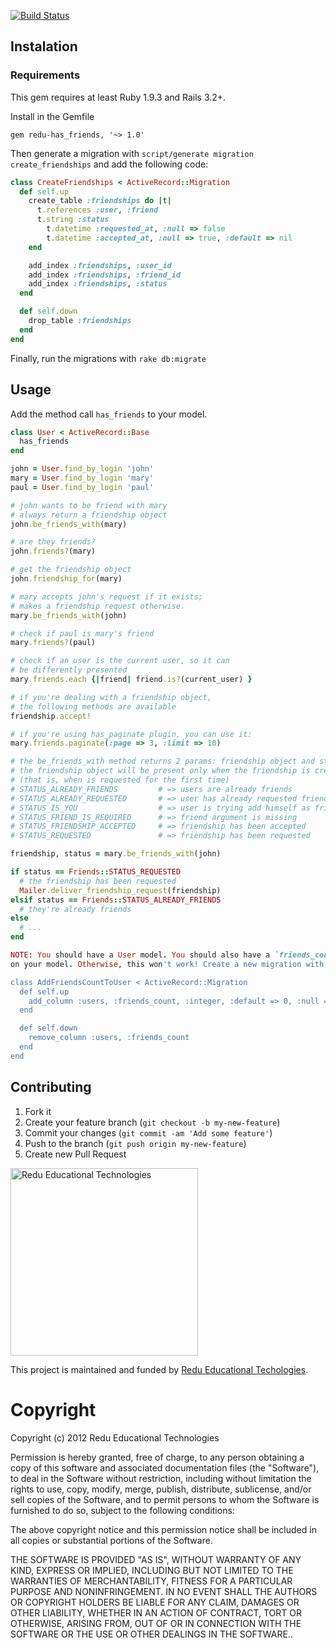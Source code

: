 [![Build Status](https://travis-ci.org/redu/has_friends.png?branch=master)](https://travis-ci.org/redu/has_friends)

Instalation
-----------

### Requirements

This gem requires at least Ruby 1.9.3 and Rails 3.2+.

Install in the Gemfile

	gem redu-has_friends, '~> 1.0'

Then generate a migration with `script/generate migration create_friendships` and add the following code:

```ruby
class CreateFriendships < ActiveRecord::Migration
  def self.up
    create_table :friendships do |t|
      t.references :user, :friend
      t.string :status
        t.datetime :requested_at, :null => false
        t.datetime :accepted_at, :null => true, :default => nil
    end

    add_index :friendships, :user_id
    add_index :friendships, :friend_id
    add_index :friendships, :status
  end

  def self.down
    drop_table :friendships
  end
end
```

Finally, run the migrations with `rake db:migrate`

Usage
-----

Add the method call `has_friends` to your model.

```ruby
class User < ActiveRecord::Base
  has_friends
end

john = User.find_by_login 'john'
mary = User.find_by_login 'mary'
paul = User.find_by_login 'paul'

# john wants to be friend with mary
# always return a friendship object
john.be_friends_with(mary)

# are they friends?
john.friends?(mary)

# get the friendship object
john.friendship_for(mary)

# mary accepts john's request if it exists;
# makes a friendship request otherwise.
mary.be_friends_with(john)

# check if paul is mary's friend
mary.friends?(paul)

# check if an user is the current user, so it can
# be differently presented
mary.friends.each {|friend| friend.is?(current_user) }

# if you're dealing with a friendship object,
# the following methods are available
friendship.accept!

# if you're using has_paginate plugin, you can use it:
mary.friends.paginate(:page => 3, :limit => 10)

# the be_friends_with method returns 2 params: friendship object and status.
# the friendship object will be present only when the friendship is created
# (that is, when is requested for the first time)
# STATUS_ALREADY_FRIENDS		 # => users are already friends
# STATUS_ALREADY_REQUESTED		 # => user has already requested friendship
# STATUS_IS_YOU					 # => user is trying add himself as friend
# STATUS_FRIEND_IS_REQUIRED      # => friend argument is missing
# STATUS_FRIENDSHIP_ACCEPTED     # => friendship has been accepted
# STATUS_REQUESTED				 # => friendship has been requested

friendship, status = mary.be_friends_with(john)

if status == Friends::STATUS_REQUESTED
  # the friendship has been requested
  Mailer.deliver_friendship_request(friendship)
elsif status == Friends::STATUS_ALREADY_FRIENDS
  # they're already friends
else
  # ...
end

NOTE: You should have a User model. You should also have a `friends_count` column
on your model. Otherwise, this won't work! Create a new migration with `script/generate migration add_friends_count_to_user`:

class AddFriendsCountToUser < ActiveRecord::Migration
  def self.up
    add_column :users, :friends_count, :integer, :default => 0, :null => false
  end

  def self.down
    remove_column :users, :friends_count
  end
end
```

## Contributing

1. Fork it
2. Create your feature branch (`git checkout -b my-new-feature`)
3. Commit your changes (`git commit -am 'Add some feature'`)
4. Push to the branch (`git push origin my-new-feature`)
5. Create new Pull Request


<img src="https://github.com/downloads/redu/redupy/redutech-marca.png" alt="Redu Educational Technologies" width="300">

This project is maintained and funded by [Redu Educational Techologies](http://tech.redu.com.br).

# Copyright

Copyright (c) 2012 Redu Educational Technologies

Permission is hereby granted, free of charge, to any person obtaining a copy of this software and associated documentation files (the "Software"), to deal in the Software without restriction, including without limitation the rights to use, copy, modify, merge, publish, distribute, sublicense, and/or sell copies of the Software, and to permit persons to whom the Software is furnished to do so, subject to the following conditions:

The above copyright notice and this permission notice shall be included in all copies or substantial portions of the Software.

THE SOFTWARE IS PROVIDED "AS IS", WITHOUT WARRANTY OF ANY KIND, EXPRESS OR IMPLIED, INCLUDING BUT NOT LIMITED TO THE WARRANTIES OF MERCHANTABILITY, FITNESS FOR A PARTICULAR PURPOSE AND NONINFRINGEMENT. IN NO EVENT SHALL THE AUTHORS OR COPYRIGHT HOLDERS BE LIABLE FOR ANY CLAIM, DAMAGES OR OTHER LIABILITY, WHETHER IN AN ACTION OF CONTRACT, TORT OR OTHERWISE, ARISING FROM, OUT OF OR IN CONNECTION WITH THE SOFTWARE OR THE USE OR OTHER DEALINGS IN THE SOFTWARE..
